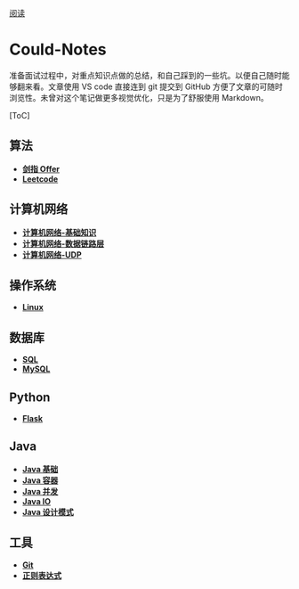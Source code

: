 [阅读](https://acc2020.github.io/Could-Notes/#/)
# Could-Notes
准备面试过程中，对重点知识点做的总结，和自己踩到的一些坑。以便自己随时能够翻来看。文章使用 VS code 直接连到 git 提交到 GitHub 方便了文章的可随时浏览性。未曾对这个笔记做更多视觉优化，只是为了舒服使用 Markdown。

[ToC] 

## 算法
- **[剑指 Offer ](notes/剑指%20Offer-目录.md)**
- **[Leetcode ](notes/Leetcode-目录.md)**

## 计算机网络
- **[计算机网络-基础知识](notes/计算机网络-基础知识.md)**
- **[计算机网络-数据链路层](notes/计算机网络-数据链路层.md)**
- **[计算机网络-UDP](notes/计算机网络-UDP.md)**


## 操作系统
- **[Linux](notes/Linux.md)**

## 数据库
- **[SQL]()**  
- **[MySQL]()**


## Python 
- **[Flask](notes/Python-Flask.md)**

## Java
- **[Java 基础](notes/Java%20基础.md)**
- **[Java 容器](notes/Java%20容器.md)**
- **[Java 并发](notes/Java%20并发.md)**
- **[Java IO](notes/Java%20IO.md)**
- **[Java 设计模式](notes/Java%20设计模式.md)**


## 工具
- **[Git](notes/git.md)**
- **[正则表达式](notes/正则表达式.md)**
